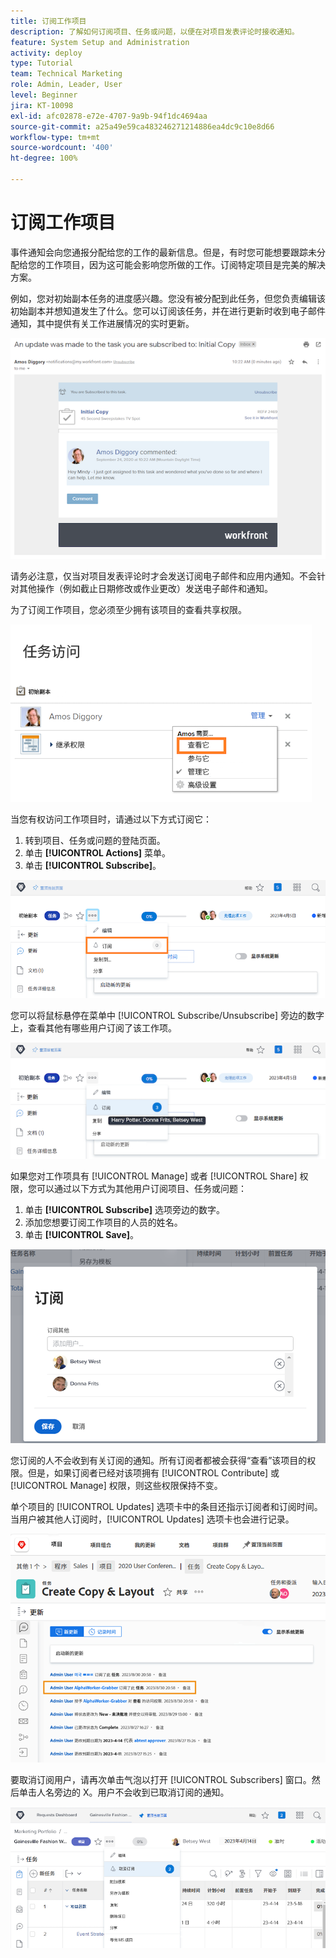 ```yaml
---
title: 订阅工作项目
description: 了解如何订阅项目、任务或问题，以便在对项目发表评论时接收通知。
feature: System Setup and Administration
activity: deploy
type: Tutorial
team: Technical Marketing
role: Admin, Leader, User
level: Beginner
jira: KT-10098
exl-id: afc02878-e72e-4707-9a9b-94f1dc4694aa
source-git-commit: a25a49e59ca483246271214886ea4dc9c10e8d66
workflow-type: tm+mt
source-wordcount: '400'
ht-degree: 100%

---
```


# 订阅工作项目

事件通知会向您通报分配给您的工作的最新信息。但是，有时您可能想要跟踪未分配给您的工作项目，因为这可能会影响您所做的工作。订阅特定项目是完美的解决方案。

例如，您对初始副本任务的进度感兴趣。您没有被分配到此任务，但您负责编辑该初始副本并想知道发生了什么。您可以订阅该任务，并在进行更新时收到电子邮件通知，其中提供有关工作进展情况的实时更新。

![来自任务订阅的电子邮件](assets/admin-fund-user-notifications-10.png)

请务必注意，仅当对项目发表评论时才会发送订阅电子邮件和应用内通知。不会针对其他操作（例如截止日期修改或作业更改）发送电子邮件和通知。

为了订阅工作项目，您必须至少拥有该项目的查看共享权限。

![[!UICONTROL Task Access] 窗口](assets/admin-fund-user-notifications-11.png)

当您有权访问工作项目时，请通过以下方式订阅它：

1. 转到项目、任务或问题的登陆页面。
1. 单击 **[!UICONTROL Actions]** 菜单。
1. 单击 **[!UICONTROL Subscribe]**。

![[!UICONTROL Subscribe] 选项，在任务菜单中](assets/admin-fund-user-notifications-12.png)

您可以将鼠标悬停在菜单中 [!UICONTROL Subscribe/Unsubscribe] 旁边的数字上，查看其他有哪些用户订阅了该工作项。

![显示订阅者的任务菜单](assets/admin-fund-user-notifications-13.png)

如果您对工作项具有 [!UICONTROL Manage] 或者 [!UICONTROL Share] 权限，您可以通过以下方式为其他用户订阅项目、任务或问题：

1. 单击 **[!UICONTROL Subscribe]** 选项旁边的数字。
1. 添加您想要订阅工作项目的人员的姓名。
1. 单击 **[!UICONTROL Save]**。

![[!UICONTROL Subscribe] 窗口](assets/admin-fund-user-notifications-15.png)

您订阅的人不会收到有关订阅的通知。所有订阅者都被会获得“查看”该项目的权限。但是，如果订阅者已经对该项拥有 [!UICONTROL Contribute] 或 [!UICONTROL Manage] 权限，则这些权限保持不变。

单个项目的 [!UICONTROL Updates] 选项卡中的条目还指示订阅者和订阅时间。当用户被其他人订阅时，[!UICONTROL Updates] 选项卡也会进行记录。

![[!UICONTROL Updates] 页面，该页面涉及某个任务，其中显示订阅](assets/admin-fund-user-notifications-16.png)

要取消订阅用户，请再次单击气泡以打开 [!UICONTROL Subscribers] 窗口。然后单击人名旁边的 X。用户不会收到已取消订阅的通知。

![[!UICONTROL Unsubscribe] 菜单选项，涉及某个项目](assets/admin-fund-user-notifications-14.png)

<!---
learn more URL: Subscribe to items in Workfront
--->

